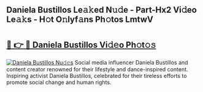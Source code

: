 ## Daniela Bustillos Le𝚊𝚔ed N𝚞𝚍e - Part-Hx2 Vi𝚍eo Le𝚊𝚔s - H𝚘t O𝚗lyf𝚊ns Ph𝚘tos LmtwV

# <h2><a href="http://hf8wbr.feru.top/?c=Daniela+Bustillos">🔗 👉 🔴 Daniela Bustillos Vi𝚍𝚎o Ph𝚘t𝚘𝚜</a></h2>

[![Daniela Bustillos Nu𝚍𝚎s](https://i.imgur.com/0TWrTi3.gif)](http://hf8wbr.feru.top/?c=Daniela+Bustillos)
Social media influencer Daniela Bustillos and content creator renowned for their lifestyle and dance-inspired content. Inspiring activist Daniela Bustillos, celebrated for their tireless efforts to promote social change and human rights. 
